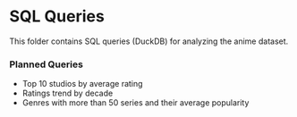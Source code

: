# SQL Queries

This folder contains SQL queries (DuckDB) for analyzing the anime dataset.

### Planned Queries
- Top 10 studios by average rating
- Ratings trend by decade
- Genres with more than 50 series and their average popularity
